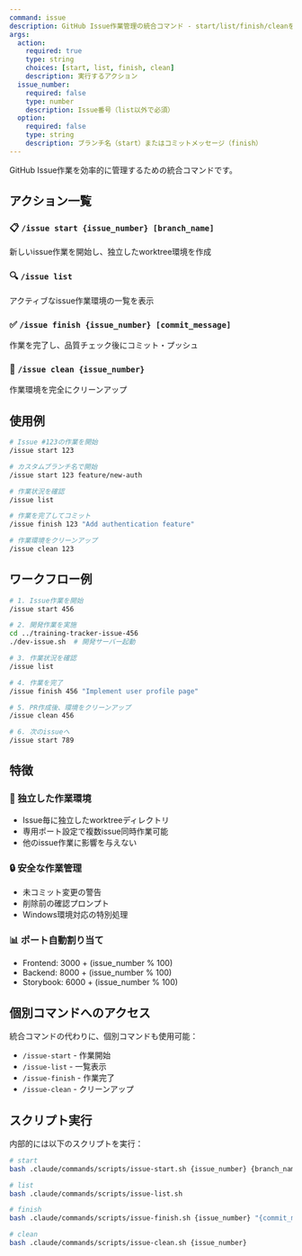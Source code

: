 ```yaml
---
command: issue
description: GitHub Issue作業管理の統合コマンド - start/list/finish/cleanを一元管理
args:
  action:
    required: true
    type: string
    choices: [start, list, finish, clean]
    description: 実行するアクション
  issue_number:
    required: false
    type: number
    description: Issue番号（list以外で必須）
  option:
    required: false
    type: string
    description: ブランチ名（start）またはコミットメッセージ（finish）
---
```


GitHub Issue作業を効率的に管理するための統合コマンドです。

## アクション一覧

### 📋 `/issue start {issue_number} [branch_name]`
新しいissue作業を開始し、独立したworktree環境を作成

### 🔍 `/issue list`
アクティブなissue作業環境の一覧を表示

### ✅ `/issue finish {issue_number} [commit_message]`
作業を完了し、品質チェック後にコミット・プッシュ

### 🧹 `/issue clean {issue_number}`
作業環境を完全にクリーンアップ

## 使用例

```bash
# Issue #123の作業を開始
/issue start 123

# カスタムブランチ名で開始
/issue start 123 feature/new-auth

# 作業状況を確認
/issue list

# 作業を完了してコミット
/issue finish 123 "Add authentication feature"

# 作業環境をクリーンアップ
/issue clean 123
```

## ワークフロー例

```bash
# 1. Issue作業を開始
/issue start 456

# 2. 開発作業を実施
cd ../training-tracker-issue-456
./dev-issue.sh  # 開発サーバー起動

# 3. 作業状況を確認
/issue list

# 4. 作業を完了
/issue finish 456 "Implement user profile page"

# 5. PR作成後、環境をクリーンアップ
/issue clean 456

# 6. 次のissueへ
/issue start 789
```

## 特徴

### 🚀 独立した作業環境
- Issue毎に独立したworktreeディレクトリ
- 専用ポート設定で複数issue同時作業可能
- 他のissue作業に影響を与えない

### 🔒 安全な作業管理
- 未コミット変更の警告
- 削除前の確認プロンプト
- Windows環境対応の特別処理

### 📊 ポート自動割り当て
- Frontend: 3000 + (issue_number % 100)
- Backend: 8000 + (issue_number % 100)
- Storybook: 6000 + (issue_number % 100)

## 個別コマンドへのアクセス

統合コマンドの代わりに、個別コマンドも使用可能：
- `/issue-start` - 作業開始
- `/issue-list` - 一覧表示
- `/issue-finish` - 作業完了
- `/issue-clean` - クリーンアップ

## スクリプト実行

内部的には以下のスクリプトを実行：

```bash
# start
bash .claude/commands/scripts/issue-start.sh {issue_number} {branch_name}

# list
bash .claude/commands/scripts/issue-list.sh

# finish
bash .claude/commands/scripts/issue-finish.sh {issue_number} "{commit_message}"

# clean
bash .claude/commands/scripts/issue-clean.sh {issue_number}
```
